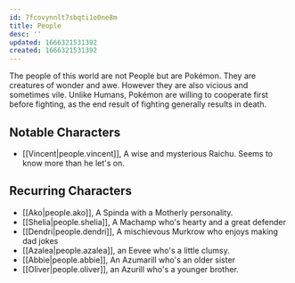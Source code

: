 ```yaml
---
id: 7fcovynnlt7sbqti1o0ne8m
title: People
desc: ''
updated: 1666321531392
created: 1666321531392
---
```

The people of this world are not People but are Pokémon. They are creatures of wonder and awe. However they are also vicious and sometimes vile. Unlike Humans, Pokémon are willing to cooperate first before fighting, as the end result of fighting generally results in death.

## Notable Characters
- [[Vincent|people.vincent]], A wise and mysterious Raichu. Seems to know more than he let's on.

## Recurring Characters
- [[Ako|people.ako]], A Spinda with a Motherly personality.
- [[Shelia|people.shelia]], A Machamp who's hearty and a great defender
- [[Dendri|people.dendri]], A mischievous Murkrow who enjoys making dad jokes
- [[Azalea|people.azalea]], an Eevee who's a little clumsy.
- [[Abbie|people.abbie]], An Azumarill who's an older sister
- [[Oliver|people.oliver]], an Azurill who's a younger brother.
